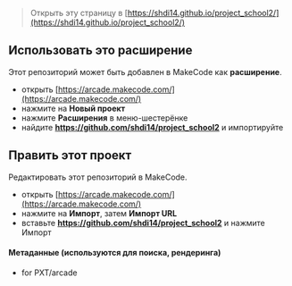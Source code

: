  


> Открыть эту страницу в [https://shdi14.github.io/project_school2/](https://shdi14.github.io/project_school2/)

## Использовать это расширение

Этот репозиторий может быть добавлен в MakeCode как **расширение**.

* открыть [https://arcade.makecode.com/](https://arcade.makecode.com/)
* нажмите на **Новый проект**
* нажмите **Расширения** в меню-шестерёнке
* найдите **https://github.com/shdi14/project_school2** и импортируйте

## Править этот проект

Редактировать этот репозиторий в MakeCode.

* открыть [https://arcade.makecode.com/](https://arcade.makecode.com/)
* нажмите на **Импорт**, затем **Импорт URL**
* вставьте **https://github.com/shdi14/project_school2** и нажмите Импорт

#### Метаданные (используются для поиска, рендеринга)

* for PXT/arcade
<script src="https://makecode.com/gh-pages-embed.js"></script><script>makeCodeRender("{{ site.makecode.home_url }}", "{{ site.github.owner_name }}/{{ site.github.repository_name }}");</script>
